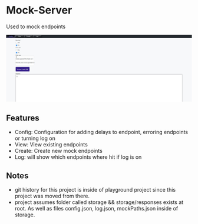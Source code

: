# Mock-Server

Used to mock endpoints

![Feature](./documentation/config-screenshot.jpg)

## Features

- Config: Configuration for adding delays to endpoint, erroring endpoints or turning log on
- View: View existing endpoints
- Create: Create new mock endpoints
- Log: will show which endpoints where hit if log is on

## Notes

- git history for this project is inside of playground project since this project was moved from there.
- project assumes folder called storage && storage/responses exists at root. As well as files config.json, log.json, mockPaths.json inside of storage.
